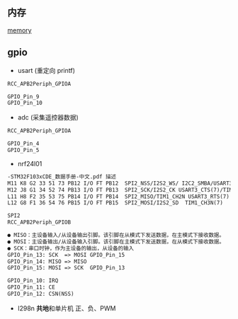 ## 内存
[memory](https://www.cnblogs.com/pertor/p/9484663.html)


## gpio

- usart (重定向 printf)

```md
RCC_APB2Periph_GPIOA

GPIO_Pin_9
GPIO_Pin_10
```

- adc (采集遥控器数据)

```md
RCC_APB2Periph_GPIOA

GPIO_Pin_4
GPIO_Pin_5
```

- nrf24l01

```md
-STM32F103xCDE_数据手册-中文.pdf 描述
M11 K8 G2 33 51 73 PB12 I/O FT PB12  SPI2_NSS/I2S2_WS/ I2C2_SMBA/USART3_CK(7) TIM1_BKIN(7)
M12 J8 G1 34 52 74 PB13 I/O FT PB13  SPI2_SCK/I2S2_CK USART3_CTS(7)/TIM1_CH1N
L11 H8 F2 35 53 75 PB14 I/O FT PB14  SPI2_MISO/TIM1_CH2N USART3_RTS(7)
L12 G8 F1 36 54 76 PB15 I/O FT PB15  SPI2_MOSI/I2S2_SD  TIM1_CH3N(7)

SPI2
RCC_APB2Periph_GPIOB

● MISO：主设备输入/从设备输出引脚。该引脚在从模式下发送数据，在主模式下接收数据。
● MOSI：主设备输出/从设备输入引脚。该引脚在主模式下发送数据，在从模式下接收数据。
● SCK：串口时钟，作为主设备的输出，从设备的输入
GPIO_Pin_13: SCK  => MOSI GPIO_Pin_15
GPIO_Pin_14: MISO => MISO
GPIO_Pin_15: MOSI => SCK  GPIO_Pin_13

GPIO_Pin_10: IRQ 
GPIO_Pin_11: CE 
GPIO_Pin_12: CSN(NSS)
```




- l298n
**共地**和单片机
正、负、PWM
